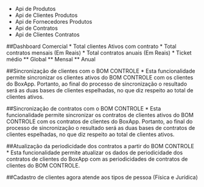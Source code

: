 * Api de Produtos
* Api de Clientes Produtos
* Api de Fornecedores Produtos
* Api de Contratos
* Api de Clientes Contratos

##Dashboard Comercial
    * Total clientes Ativos com contrato
    * Total contratos mensais (Em Reais)
    * Total contratos anuais (Em Reais)
    * Ticket médio
        ** Global
        ** Mensal
        ** Anual

##Sincronização de clientes com o BOM CONTROLE
    * Esta funcionalidade permite sincronizar os clientes ativos do BOM CONTROLE com os clientes do BoxApp. Portanto, ao final do processo de sincronização o resultado será as duas bases de clientes espelhadas, no que diz respeito ao total de clientes ativos.

##Sincronização de contratos com o BOM CONTROLE
    * Esta funcionalidade permite sincronizar os contratos de clientes ativos do BOM CONTROLE com os contratos de clientes do BoxApp. Portanto, ao final do processo de sincronização o resultado será as duas bases de contratos de clientes espelhadas, no que diz respeito ao total de clientes ativos.

##Atualização da periodicidade dos contratos a partir do BOM CONTROLE
    * Esta funcionalidade permite atualizar os dados de periodicidade dos contratos de clientes do BoxApp com as periodicidades de contratos de clientes do BOM CONTROLE.

##Cadastro de clientes agora atende aos tipos de pessoa (Física e Jurídica)